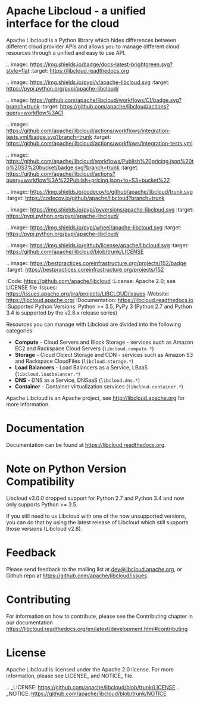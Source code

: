 Apache Libcloud - a unified interface for the cloud
====================================================

Apache Libcloud is a Python library which hides differences between different
cloud provider APIs and allows you to manage different cloud resources
through a unified and easy to use API.


.. image:: https://img.shields.io/badge/docs-latest-brightgreen.svg?style=flat
        :target: https://libcloud.readthedocs.org

.. image:: https://img.shields.io/pypi/v/apache-libcloud.svg
        :target: https://pypi.python.org/pypi/apache-libcloud/

.. image:: https://github.com/apache/libcloud/workflows/CI/badge.svg?branch=trunk
        :target: https://github.com/apache/libcloud/actions?query=workflow%3ACI

.. image:: https://github.com/apache/libcloud/actions/workflows/integration-tests.yml/badge.svg?branch=trunk
        :target: https://github.com/apache/libcloud/actions/workflows/integration-tests.yml

.. image:: https://github.com/apache/libcloud/workflows/Publish%20pricing.json%20to%20S3%20bucket/badge.svg?branch=trunk
        :target: https://github.com/apache/libcloud/actions?query=workflow%3A%22Publish+pricing.json+to+S3+bucket%22

.. image:: https://img.shields.io/codecov/c/github/apache/libcloud/trunk.svg
        :target: https://codecov.io/github/apache/libcloud?branch=trunk

.. image:: https://img.shields.io/pypi/pyversions/apache-libcloud.svg
        :target: https://pypi.python.org/pypi/apache-libcloud/

.. image:: https://img.shields.io/pypi/wheel/apache-libcloud.svg
        :target: https://pypi.python.org/pypi/apache-libcloud/

.. image:: https://img.shields.io/github/license/apache/libcloud.svg
        :target: https://github.com/apache/libcloud/blob/trunk/LICENSE

.. image:: https://bestpractices.coreinfrastructure.org/projects/152/badge
        :target: https://bestpractices.coreinfrastructure.org/projects/152


:Code:          https://github.com/apache/libcloud
:License:       Apache 2.0; see LICENSE file
:Issues:        https://issues.apache.org/jira/projects/LIBCLOUD/issues
:Website:       https://libcloud.apache.org/
:Documentation: https://libcloud.readthedocs.io
:Supported Python Versions: Python >= 3.5, PyPy 3 (Python 2.7 and Python 3.4 is
                            supported by the v2.8.x release series)


Resources you can manage with Libcloud are divided into the following categories:

* **Compute** - Cloud Servers and Block Storage - services such as Amazon EC2 and Rackspace
  Cloud Servers (``libcloud.compute.*``)
* **Storage** - Cloud Object Storage and CDN  - services such as Amazon S3 and Rackspace
  CloudFiles (``libcloud.storage.*``)
* **Load Balancers** - Load Balancers as a Service, LBaaS (``libcloud.loadbalancer.*``)
* **DNS** - DNS as a Service, DNSaaS (``libcloud.dns.*``)
* **Container** - Container virtualization services (``libcloud.container.*``)

Apache Libcloud is an Apache project, see <http://libcloud.apache.org> for
more information.

Documentation
=============

Documentation can be found at <https://libcloud.readthedocs.org>.

Note on Python Version Compatibility
====================================

Libcloud v3.0.0 dropped support for Python 2.7 and Python 3.4 and now only
supports Python >= 3.5.

If you still need to us Libcloud with one of the now unsupported versions,
you can do that by using the latest release of Libcloud which still supports
those versions (Libcloud v2.8).

Feedback
========

Please send feedback to the mailing list at <dev@libcloud.apache.org>,
or Github repo at <https://github.com/apache/libcloud/issues>.

Contributing
============

For information on how to contribute, please see the Contributing
chapter in our documentation
<https://libcloud.readthedocs.org/en/latest/development.html#contributing>

License
=======

Apache Libcloud is licensed under the Apache 2.0 license. For more information, please see LICENSE_ and NOTICE_  file.

.. _LICENSE: https://github.com/apache/libcloud/blob/trunk/LICENSE
.. _NOTICE: https://github.com/apache/libcloud/blob/trunk/NOTICE
